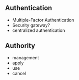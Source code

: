 ## Authentication
- Multiple-Factor Authentication
- Security gateway?
- centralized authentication


## Authority 
- management
- apply
- use
- cancel


